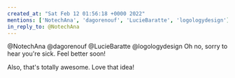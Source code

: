 ```yaml
---
created_at: "Sat Feb 12 01:56:18 +0000 2022"
mentions: ['NotechAna', 'dagorenouf', 'LucieBaratte', 'logologydesign']
in_reply_to: @NotechAna
---
```


@NotechAna @dagorenouf @LucieBaratte @logologydesign Oh no, sorry to hear you're sick. Feel better soon!

Also, that's totally awesome. Love that idea!